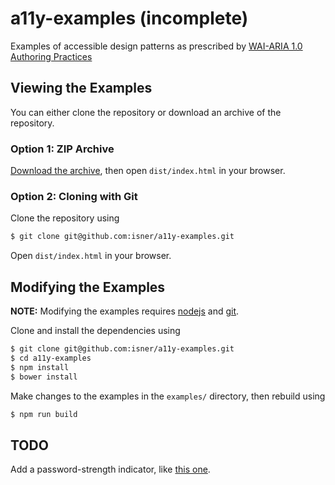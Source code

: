 
# a11y-examples (incomplete)

Examples of accessible design patterns as prescribed by [WAI-ARIA 1.0 Authoring Practices](http://www.w3.org/TR/wai-aria-practices/#aria_ex)

## Viewing the Examples

You can either clone the repository or download an archive of the repository.

### Option 1: ZIP Archive

[Download the archive](https://github.com/isner/a11y-examples/archive/master.zip), then open `dist/index.html` in your browser.

### Option 2: Cloning with Git

Clone the repository using

```bash
$ git clone git@github.com:isner/a11y-examples.git
```

Open `dist/index.html` in your browser.

## Modifying the Examples

**NOTE:** Modifying the examples requires [nodejs](https://nodejs.org/en/) and [git](https://git-scm.com/).

Clone and install the dependencies using

```bash
$ git clone git@github.com:isner/a11y-examples.git
$ cd a11y-examples
$ npm install
$ bower install
```

Make changes to the examples in the `examples/` directory, then rebuild using

```bash
$ npm run build
```

## TODO

Add a password-strength indicator, like [this one](https://css-tricks.com/password-strength-meter/).
